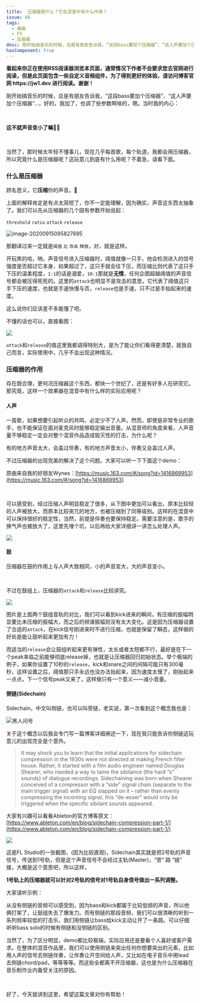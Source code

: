 ```yaml
---
title:  压缩器是什么？它在混音中有什么作用？
issue: 66
tags: 
  - 编曲
  - FX
  - 压缩器
desc: 刚开始搞音乐的时候，总是有朋友告诉我，“这段bass要加个压缩器”、“这人声要加个压缩器”...，好的，我加了，也调了些参数啊啥的，嗯。当时我的内心：
hasComponent: true
---
```


<div class="sugg-back">
    <strong>看起来你正在使用RSS阅读器浏览本页面，通常情况下作者不会要求您去官网进行阅读，但是此页面包含一些自定义音频组件，为了得到更好的体验，请访问博客官网 https://jw1.dev 进行阅读。谢谢！</strong>
</div>

刚开始搞音乐的时候，总是有朋友告诉我，“这段bass要加个压缩器”、“这人声要加个压缩器”...，好的，我加了，也调了些参数啊啥的，嗯。当时我的内心：

<br>

**这不就声音变小了嘛**🤦‍♂️

<br>

当然了，那时候太年轻不懂事儿，现在几乎每首歌，每个轨道，我都会用压缩器，所以究竟什么是压缩器呢？这玩意儿到底有什么用呢？不着急，请看下面。

### 什么是压缩器

顾名思义，它**压缩**你的声音。🌝

上面的解释肯定是有点太简短了，你不一定能理解，因为确实，声音这东西太抽象了。我们可以先从压缩器的几个固有参数开始说起：

`threshold` `ratio` `attack` `release`

![image-20200915095827695](https://blog-r2.jw1.dev/p_assets/202009/image-20200915095827695.png)

那翻译过来一定就是`阈值` `比` `攻击` `释放`，对，就是这样。

开玩笑的哈，呐，声音信号进入压缩器时，阈值就像一只手，他会检测进入的信号强度是否超过它本身，如果超过了，这只手就会往下压，而压缩比则代表了这只手下压的温柔程度，`1:1`的话是溺爱，`10:1`那就是**无情**，任何企图超越阈值的声音信号都会被压得死死的。这里的`attack`也明显不是攻击的意思，它代表了阈值这只手下压的速度，也就是手速快慢与否，`release`也是手速，只不过是手抬起来的速度。

这么说你们应该差不多能懂了吧。

不懂的话也可以，直接看图：

![](https://blog-r2.jw1.dev/p_assets/202009/a01-1.png)

`attack`和`release`的值这里我都调得特别大，是为了能让你们看得更清楚，就我自己而言，实际使用中，几乎不会出现这种情况。

### 压缩器的作用

存在既合理，更何况压缩器这个东西，都快一个世纪了，还是有好多人在研究它。那究竟，这样一个效果器在混音中有什么样的实际应用呢？

#### 人声

一首歌，如果想要引起听众的共鸣，必定少不了人声。然而，即使是非常专业的歌手，也不能保证在面对麦克风时能够稳定输出音量。从混音师的角度来看，人声音量不够稳定一定会对整个混音作品造成毁灭性的打击，为什么呢？

有的地方声音太大，会盖过伴奏，有的地方声音太小，伴奏又会盖过人声。

不过压缩器的出现完美的解决了这个问题。大家可以听一下下面这个demo：

<app-audio-diff :on="{src: 'https://blog-r2.jw1.dev/p_assets/202009/diff-1-Audio.mp3', text: '没有压缩的人声'}" :off="{src: '/p_assets/202009/diff-2-Audio.mp3', text: '经过压缩的人声'}"></app-audio-diff>  

原曲来自我的好朋友Wynes：[https://music.163.com/#/song?id=1416869953](https://music.163.com/#/song?id=1416869953)

<br>

可以感受到，经过压缩人声明显稳定了很多，从下图中更加可以看出，原本比较轻的人声被放大，而原本比较突兀的地方，也被压缩到了同等级别。这样的在混音中可以保持很好的稳定性，当然，前提是伴奏也要保持稳定。需要注意的是，歌手的换气声也被放大了，这里先埋个坑，以后再给大家详细讲一讲怎么处理人声。

![](https://blog-r2.jw1.dev/p_assets/202009/a01-2.png)

#### 鼓

压缩器在鼓的作用上与人声大致相同，小的声音变大，大的声音变小。

<app-audio-diff :on="{src: 'https://blog-r2.jw1.dev/p_assets/202009/drum-diff-2.mp3', text: '未经压缩的鼓组'}" :off="{src: '/p_assets/202009/drum-diff-1.mp3', text: '经过压缩后的鼓组'}"></app-audio-diff>

<br>

不过在鼓组上，压缩器的`attack`和`release`比较讲究。

![](https://blog-r2.jw1.dev/p_assets/202009/a01-3.png)

图片是上面两个鼓组音轨的对比，我们可以看到kick进来的瞬间，有压缩的振幅明显要比未压缩的振幅大，而之后的频谱振幅则没有太大变化。这是因为压缩器设置了合适的`attack`，在kick信号刚进来时不进行压缩，也就是保留了瞬态，这样做的好处是能让鼓听起来更加有力！

而适当的`release`会让鼓组听起来更有弹性，太长或者太短都不行，最好是在下一个peak来临之前能够彻底release掉，也就是让压缩器回归初始状态。举个极端的例子，如果你设置了10秒的`release`，kick和snare之间的间隔可能只有300毫秒，这样设置之后，阈值那只手永远也没办法抬起来，因为速度太慢了，刚抬起来一点点，下一个信号peak又来了，这样做只有一个意义——减小音量。

#### 侧链(Sidechain)

Sidechain，中文叫侧链，也可以叫旁链，老实说，第一次看到这个概念我也是：

![黑人问号](https://blog-r2.jw1.dev/p_assets/202009/what.jpeg)

关于这个概念以后我会专门写一篇博客详细阐述一下，现在我只能告诉你侧链这玩意儿的出现完全是个意外。

> It may shock you to learn that the initial applications for sidechain compression in the 1930s were not directed at making French filter house. Rather, it started with a film audio engineer named Douglas Shearer, who needed a way to tame the sibilance (the hard “s” sounds) of dialogue recordings. Sidechaining was born when Shearer conceived of a compressor with a “side” signal chain (separate to the main trigger signal) with an EQ slapped on it – rather than evenly compressing the incoming signal, this “de-esser” would only be triggered when the specific sibilant sounds appeared.

大家有兴趣可以看看Ableton的官方博客原文：[https://www.ableton.com/en/blog/sidechain-compression-part-1/](https://www.ableton.com/en/blog/sidechain-compression-part-1/)

![](https://blog-r2.jw1.dev/p_assets/202009/a01-4.png)

这是FL Studio的一张截图，(因为比较直观)，Sidechain其实就是把2号轨的声音信号，传送到1号轨，但是这个声音信号不会经过主轨(Master)，“旁” 路 “链” 接，大概是这个意思吧，所以这样，

**1号轨上的压缩器就可以针对2号轨的信号对1号轨自身信号做出一系列调整。**

大家请听示例：

<app-audio-diff :on="{src: 'https://blog-r2.jw1.dev/p_assets/202009/sc-diff-1.mp3', text: 'Bass没有侧链，和鼓组糊成一团'}" :off="{src: 'https://blog-r2.jw1.dev/p_assets/202009/sc-diff-2.mp3', text: 'Bass有侧链，可以清晰听到鼓组中的kick，snare和tom'}"></app-audio-diff>

从没有侧链的音频可以感受到，因为bass和kick都属于比较低频的声音，所以他俩打架了，让鼓组失去了爆发力。而有侧链的那段音频，我们可以很清晰的听到一系列频率较低的打击乐，我们用侧链让bass给kick主动让开了一条路。可以仔细听听bass solo的时候有侧链和没侧链的区别。

<app-audio-diff :on="{src: 'https://blog-r2.jw1.dev/p_assets/202009/bass-diff-1.mp3', text: 'Bass没有侧链'}" :off="{src: 'https://blog-r2.jw1.dev/p_assets/202009/bass-diff-2.mp3', text: 'Bass有侧链'}"></app-audio-diff>

当然了，为了区分明显，demo都比较极端，实际应用还是要看个人喜好或客户需求。在整体的混音作品里，我们可以使用侧链来突出任何你想要突出的元素，比如用人声的信号去侧链伴奏，让伴奏让开空间给人声，又比如在电子音乐中用lead去侧链chord/pad，等等等等。而这些全都离不开压缩器，这也是为什么压缩器在音乐制作业内备受关注的原因。

<br>

好了，今天就讲到这里，希望这篇文章对你有帮助！